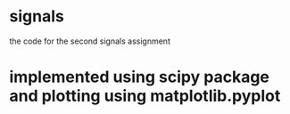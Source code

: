 # signals
the code for the second signals assignment

# implemented using scipy package and plotting using matplotlib.pyplot
